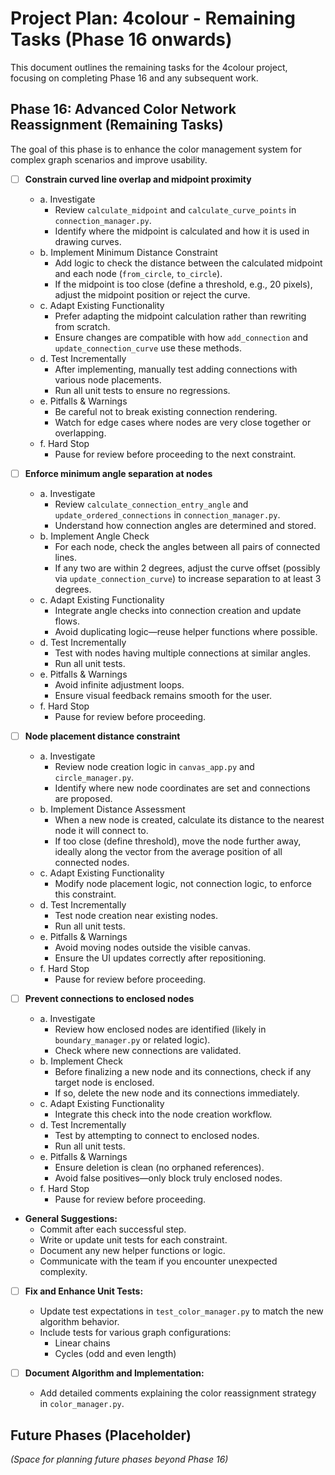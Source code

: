 # Project Plan: 4colour - Remaining Tasks (Phase 16 onwards)

This document outlines the remaining tasks for the 4colour project, focusing on completing Phase 16 and any subsequent work.

## Phase 16: Advanced Color Network Reassignment (Remaining Tasks)

The goal of this phase is to enhance the color management system for complex graph scenarios and improve usability.

- [ ] **Constrain curved line overlap and midpoint proximity**
    * a. Investigate
        - Review `calculate_midpoint` and `calculate_curve_points` in `connection_manager.py`.
        - Identify where the midpoint is calculated and how it is used in drawing curves.
    * b. Implement Minimum Distance Constraint
        - Add logic to check the distance between the calculated midpoint and each node (`from_circle`, `to_circle`).
        - If the midpoint is too close (define a threshold, e.g., 20 pixels), adjust the midpoint position or reject the curve.
    * c. Adapt Existing Functionality
        - Prefer adapting the midpoint calculation rather than rewriting from scratch.
        - Ensure changes are compatible with how `add_connection` and `update_connection_curve` use these methods.
    * d. Test Incrementally
        - After implementing, manually test adding connections with various node placements.
        - Run all unit tests to ensure no regressions.
    * e. Pitfalls & Warnings
        - Be careful not to break existing connection rendering.
        - Watch for edge cases where nodes are very close together or overlapping.
    * f. Hard Stop
        - Pause for review before proceeding to the next constraint.

- [ ] **Enforce minimum angle separation at nodes**
    * a. Investigate
        - Review `calculate_connection_entry_angle` and `update_ordered_connections` in `connection_manager.py`.
        - Understand how connection angles are determined and stored.
    * b. Implement Angle Check
        - For each node, check the angles between all pairs of connected lines.
        - If any two are within 2 degrees, adjust the curve offset (possibly via `update_connection_curve`) to increase separation to at least 3 degrees.
    * c. Adapt Existing Functionality
        - Integrate angle checks into connection creation and update flows.
        - Avoid duplicating logic—reuse helper functions where possible.
    * d. Test Incrementally
        - Test with nodes having multiple connections at similar angles.
        - Run all unit tests.
    * e. Pitfalls & Warnings
        - Avoid infinite adjustment loops.
        - Ensure visual feedback remains smooth for the user.
    * f. Hard Stop
        - Pause for review before proceeding.

- [ ] **Node placement distance constraint**
    * a. Investigate
        - Review node creation logic in `canvas_app.py` and `circle_manager.py`.
        - Identify where new node coordinates are set and connections are proposed.
    * b. Implement Distance Assessment
        - When a new node is created, calculate its distance to the nearest node it will connect to.
        - If too close (define threshold), move the node further away, ideally along the vector from the average position of all connected nodes.
    * c. Adapt Existing Functionality
        - Modify node placement logic, not connection logic, to enforce this constraint.
    * d. Test Incrementally
        - Test node creation near existing nodes.
        - Run all unit tests.
    * e. Pitfalls & Warnings
        - Avoid moving nodes outside the visible canvas.
        - Ensure the UI updates correctly after repositioning.
    * f. Hard Stop
        - Pause for review before proceeding.

- [ ] **Prevent connections to enclosed nodes**
    * a. Investigate
        - Review how enclosed nodes are identified (likely in `boundary_manager.py` or related logic).
        - Check where new connections are validated.
    * b. Implement Check
        - Before finalizing a new node and its connections, check if any target node is enclosed.
        - If so, delete the new node and its connections immediately.
    * c. Adapt Existing Functionality
        - Integrate this check into the node creation workflow.
    * d. Test Incrementally
        - Test by attempting to connect to enclosed nodes.
        - Run all unit tests.
    * e. Pitfalls & Warnings
        - Ensure deletion is clean (no orphaned references).
        - Avoid false positives—only block truly enclosed nodes.
    * f. Hard Stop
        - Pause for review before proceeding.

- **General Suggestions:**
    - Commit after each successful step.
    - Write or update unit tests for each constraint.
    - Document any new helper functions or logic.
    - Communicate with the team if you encounter unexpected complexity.

- [ ] **Fix and Enhance Unit Tests:**
    * Update test expectations in `test_color_manager.py` to match the new algorithm behavior.
    * Include tests for various graph configurations:
        - Linear chains
        - Cycles (odd and even length)

- [ ] **Document Algorithm and Implementation:**
    * Add detailed comments explaining the color reassignment strategy in `color_manager.py`.

## Future Phases (Placeholder)

*(Space for planning future phases beyond Phase 16)*